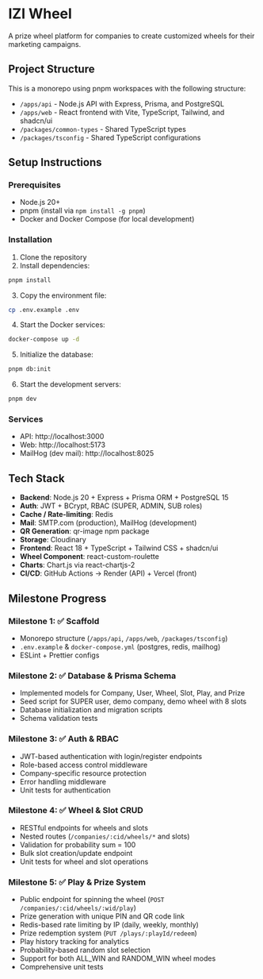 # IZI Wheel

A prize wheel platform for companies to create customized wheels for their marketing campaigns.

## Project Structure

This is a monorepo using pnpm workspaces with the following structure:

- `/apps/api` - Node.js API with Express, Prisma, and PostgreSQL
- `/apps/web` - React frontend with Vite, TypeScript, Tailwind, and shadcn/ui
- `/packages/common-types` - Shared TypeScript types
- `/packages/tsconfig` - Shared TypeScript configurations

## Setup Instructions

### Prerequisites

- Node.js 20+
- pnpm (install via `npm install -g pnpm`)
- Docker and Docker Compose (for local development)

### Installation

1. Clone the repository
2. Install dependencies:

```bash
pnpm install
```

3. Copy the environment file:

```bash
cp .env.example .env
```

4. Start the Docker services:

```bash
docker-compose up -d
```

5. Initialize the database:

```bash
pnpm db:init
```

6. Start the development servers:

```bash
pnpm dev
```

### Services

- API: http://localhost:3000
- Web: http://localhost:5173
- MailHog (dev mail): http://localhost:8025

## Tech Stack

- **Backend**: Node.js 20 + Express + Prisma ORM + PostgreSQL 15
- **Auth**: JWT + BCrypt, RBAC (SUPER, ADMIN, SUB roles)
- **Cache / Rate-limiting**: Redis
- **Mail**: SMTP.com (production), MailHog (development)
- **QR Generation**: qr-image npm package
- **Storage**: Cloudinary
- **Frontend**: React 18 + TypeScript + Tailwind CSS + shadcn/ui
- **Wheel Component**: react-custom-roulette
- **Charts**: Chart.js via react-chartjs-2
- **CI/CD**: GitHub Actions → Render (API) + Vercel (front)

## Milestone Progress

### Milestone 1: ✅ Scaffold
- Monorepo structure (`/apps/api`, `/apps/web`, `/packages/tsconfig`)
- `.env.example` & `docker-compose.yml` (postgres, redis, mailhog)
- ESLint + Prettier configs

### Milestone 2: ✅ Database & Prisma Schema
- Implemented models for Company, User, Wheel, Slot, Play, and Prize
- Seed script for SUPER user, demo company, demo wheel with 8 slots
- Database initialization and migration scripts
- Schema validation tests

### Milestone 3: ✅ Auth & RBAC
- JWT-based authentication with login/register endpoints
- Role-based access control middleware
- Company-specific resource protection
- Error handling middleware
- Unit tests for authentication

### Milestone 4: ✅ Wheel & Slot CRUD
- RESTful endpoints for wheels and slots
- Nested routes (`/companies/:cid/wheels/*` and slots)
- Validation for probability sum = 100
- Bulk slot creation/update endpoint
- Unit tests for wheel and slot operations

### Milestone 5: ✅ Play & Prize System
- Public endpoint for spinning the wheel (`POST /companies/:cid/wheels/:wid/play`)
- Prize generation with unique PIN and QR code link
- Redis-based rate limiting by IP (daily, weekly, monthly)
- Prize redemption system (`PUT /plays/:playId/redeem`)
- Play history tracking for analytics
- Probability-based random slot selection
- Support for both ALL_WIN and RANDOM_WIN wheel modes
- Comprehensive unit tests 